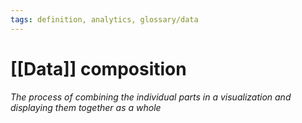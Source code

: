 ```yaml
---
tags: definition, analytics, glossary/data
---
```

#  [[Data]] composition
*The process of combining the individual parts in a visualization and displaying them together as a whole*
